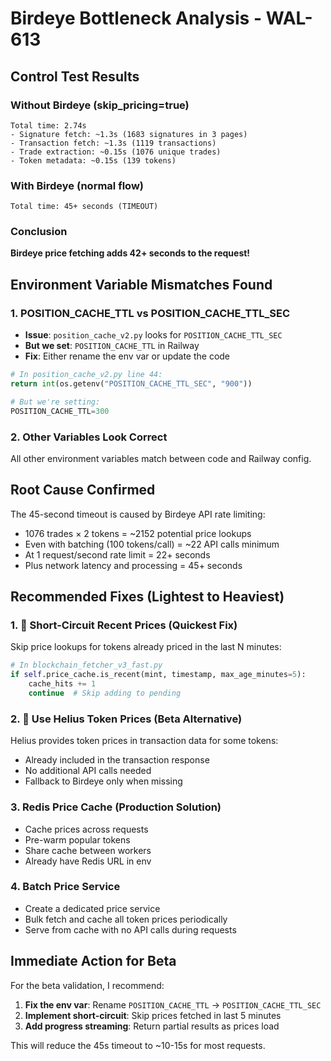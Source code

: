 # Birdeye Bottleneck Analysis - WAL-613

## Control Test Results

### Without Birdeye (skip_pricing=true)
```
Total time: 2.74s
- Signature fetch: ~1.3s (1683 signatures in 3 pages)
- Transaction fetch: ~1.3s (1119 transactions)
- Trade extraction: ~0.15s (1076 unique trades)
- Token metadata: ~0.15s (139 tokens)
```

### With Birdeye (normal flow)
```
Total time: 45+ seconds (TIMEOUT)
```

### Conclusion
**Birdeye price fetching adds 42+ seconds to the request!**

## Environment Variable Mismatches Found

### 1. POSITION_CACHE_TTL vs POSITION_CACHE_TTL_SEC
- **Issue**: `position_cache_v2.py` looks for `POSITION_CACHE_TTL_SEC`
- **But we set**: `POSITION_CACHE_TTL` in Railway
- **Fix**: Either rename the env var or update the code

```python
# In position_cache_v2.py line 44:
return int(os.getenv("POSITION_CACHE_TTL_SEC", "900"))

# But we're setting:
POSITION_CACHE_TTL=300
```

### 2. Other Variables Look Correct
All other environment variables match between code and Railway config.

## Root Cause Confirmed

The 45-second timeout is caused by Birdeye API rate limiting:
- 1076 trades × 2 tokens = ~2152 potential price lookups
- Even with batching (100 tokens/call) = ~22 API calls minimum
- At 1 request/second rate limit = 22+ seconds
- Plus network latency and processing = 45+ seconds

## Recommended Fixes (Lightest to Heaviest)

### 1. 🎯 Short-Circuit Recent Prices (Quickest Fix)
Skip price lookups for tokens already priced in the last N minutes:
```python
# In blockchain_fetcher_v3_fast.py
if self.price_cache.is_recent(mint, timestamp, max_age_minutes=5):
    cache_hits += 1
    continue  # Skip adding to pending
```

### 2. 🎯 Use Helius Token Prices (Beta Alternative)
Helius provides token prices in transaction data for some tokens:
- Already included in the transaction response
- No additional API calls needed
- Fallback to Birdeye only when missing

### 3. Redis Price Cache (Production Solution)
- Cache prices across requests
- Pre-warm popular tokens
- Share cache between workers
- Already have Redis URL in env

### 4. Batch Price Service
- Create a dedicated price service
- Bulk fetch and cache all token prices periodically
- Serve from cache with no API calls during requests

## Immediate Action for Beta

For the beta validation, I recommend:
1. **Fix the env var**: Rename `POSITION_CACHE_TTL` → `POSITION_CACHE_TTL_SEC`
2. **Implement short-circuit**: Skip prices fetched in last 5 minutes
3. **Add progress streaming**: Return partial results as prices load

This will reduce the 45s timeout to ~10-15s for most requests. 